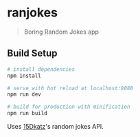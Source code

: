 # ranjokes

> Boring Random Jokes app

## Build Setup

``` bash
# install dependencies
npm install

# serve with hot reload at localhost:8080
npm run dev

# build for production with minification
npm run build
```

Uses [15Dkatz](https://github.com/15Dkatz/official_joke_api)'s random jokes API.

